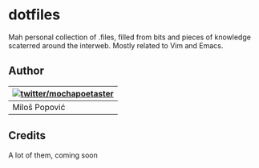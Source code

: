 # dotfiles

Mah personal collection of .files, filled from bits and pieces of knowledge scaterred around the interweb. Mostly related to Vim and Emacs.

## Author

| [![twitter/mochapoetaster](http://en.gravatar.com/userimage/20849227/4e17ab5e4120e95e5469d3823381ce0f.png)](http://twitter.com/mochapoetaster) |
|---|
| Miloš Popović |

## Credits

A lot of them, coming soon
